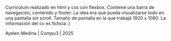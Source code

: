 Curriculum realizado en html y css con flexbox.
Contiene una barra de navegación, contenido y footer. 
La idea era que pueda visualizarse todo en una pantalla sin scroll.
Tamaño de pantalla en la que trabajé 1920 x 1080.
La información del cv es ficticia :)

Ayelen Medina | Compu3 | 2025 
